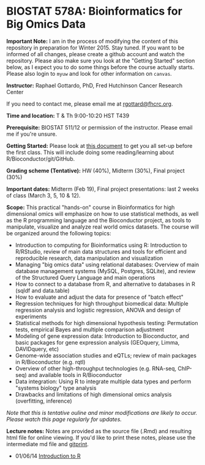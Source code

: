BIOSTAT 578A: Bioinformatics for Big Omics Data
===============================================

**Important Note:** I am in the process of modifying the content of this repository in preparation for Winter 2015. Stay tuned. If you want to be informed of all changes, please create a github account and watch the repository. Please also make sure you look at the "Getting Started" section below, as I expect you to do some things before the course actually starts. Please also login to `myuw` and look for other information on `canvas`.

**Instructor:** Raphael Gottardo, PhD, Fred Hutchinson Cancer Research Center

If you need to contact me, please email me at <rgottard@fhcrc.org>.

**Time and location:**
T & Th	9:00-10:20	HST T439

**Prerequisite:** BIOSTAT 511/12 or permission of the instructor. Please email me if you're unsure.

**Getting Started:** Please look at [this document](https://github.com/raphg/Biostat-578/blob/master/getting_started.md) to get you all set-up before the first class. This will include doing some reading/learning about R/Bioconductor/git/GitHub. 

**Grading scheme (Tentative):** HW (40%), Midterm (30%), Final project (30%)

**Important dates:** Midterm (Feb 19), Final project presentations: last 2 weeks of class (March 3, 5, 10 & 12).

**Scope:** This practical "hands-on" course in Bioinformatics for high dimensional omics will emphasize on how to use statistical methods, as well as the R programming language and the Bioconductor project, as tools to manipulate, visualize and analyze real world omics datasets. The course will be organized around the following topics:
- Introduction to computing for Bioinformatics using R: Introduction to R/RStudio, review of main data structures and tools for efficient and reproducible research, data manipulation and visualization
- Managing "big omics data" using relational databases: Overview of main database management systems (MySQL, Postgres, SQLite), and review of the Structured Query Language and main operations
- How to connect to a database from R, and alternative to databases in R (sqldf and data.table)
- How to evaluate and adjust the data for presence of "batch effect"
- Regression techniques for high throughput biomedical data: Multiple regression analysis and logistic regression, ANOVA and design of experiments
- Statistical methods for high dimensional hypothesis testing: Permutation tests, empirical Bayes and multiple comparison adjustment
- Modeling of gene expression data: Introduction to Bioconductor, and basic packages for gene expression analysis (GEOquery, Limma, DAVIDquery, etc)
- Genome-wide association studies and eQTLs; review of main packages in R/Bioconductor (e.g. rqtl)
- Overview of other high-throughput technologies (e.g. RNA-seq, ChIP-seq) and available tools in R/Bioconductor
- Data integration: Using R to integrate multiple data types and perform "systems biology" type analysis
- Drawbacks and limitations of high dimensional omics analysis (overfitting, inference)

*Note that this is tentative ouline and minor modifications are likely to occur. Please watch this page regularly for updates.*

**Lecture notes:**
Notes are provided as the source file (.Rmd) and resulting html file for online viewing. If you'd like to print these notes, please use the intermediate md file and [gitprint](http://gitprint.com/).
- 01/06/14 [Introduction to R](https://github.com/raphg/Biostat-578/blob/master/Introduction_to_R.Rmd) 
